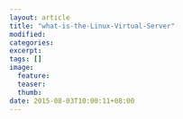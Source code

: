 ```yaml
---
layout: article
title: "what-is-the-Linux-Virtual-Server"
modified:
categories: 
excerpt:
tags: []
image:
  feature:
  teaser:
  thumb:
date: 2015-08-03T10:00:11+08:00
---
```


